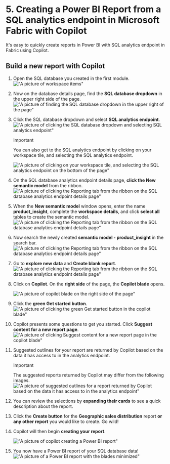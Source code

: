 
# 5. Creating a Power BI Report from a SQL analytics endpoint in Microsoft Fabric with Copilot

It's easy to quickly create reports in Power BI with SQL analytics endpoint in Fabric using Copilot. 

## Build a new report with Copilot
1. Open the SQL database you created in the first module.
!["A picture of workspace items"](OpenSQLdatabase.png)

1. Now on the database details page, find the **SQL database dropdown** in the upper right side of the page.
    !["A picture of finding the SQL database dropdown in the upper right of the page"](../../img/graphics/2025-01-23_5.37.48_AM.png)
    

1. Click the SQL database dropdown and select **SQL analytics endpoint**.
    !["A picture of clicking the SQL database dropdown and selecting SQL analytics endpoint"](../../img/graphics/2025-01-23_5.42.43_AM.png)
   

    > [!IMPORTANT] 
    >
    >You can also get to the SQL analytics endpoint by clicking on your workspace tile, and selecting the SQL analytics endpoint.
    
    !["A picture of clicking on your workspace tile, and selecting the SQL analytics endpoint on the bottom of the page"](OpenSQLdatabaseanalyticsendpoint.png)
   

1. On the SQL database analytics endpoint details page, **click the New semantic model** from the ribbon.
    !["A picture of clicking the Reporting tab from the ribbon on the SQL database analytics endpoint details page"](../../img/graphics/semantic_model.png)
   

1. When the **New semantic model** window opens, enter the name **product_insight**, complete the **workspace details**, and click **select all** tables to create the semantic model.
   !["A picture of clicking the Reporting tab from the ribbon on the SQL database analytics endpoint details page"](../../img/graphics/semantic_model_settings.png)
  
1. Now search the newly created **semantic model - product_insight** in the search bar.
	!["A picture of clicking the Reporting tab from the ribbon on the SQL database analytics endpoint details page"](../../img/graphics/search_product_insight.png)
   

1. Go to **explore new data** and **Create blank report**.
   !["A picture of clicking the Reporting tab from the ribbon on the SQL database analytics endpoint details page"](../../img/graphics/explore_data.png)


1. Click on **Copilot**.  On the **right side** of the page, the **Copilot blade** opens.

    !["A picture of copilot blade on the right side of the page"](../../img/graphics/2025-01-23_6.09.03_AM.png)
  

1. Click the **green Get started button**.
    !["A picture of clicking the green Get started button in the copilot blade"](../../img/graphics/2025-01-23_6.10.53_AM.png)
  

1. Copilot presents some questions to get you started. Click **Suggest content for a new report page**.
    !["A picture of clicking Suggest content for a new report page in the copilot blade"](../../img/graphics/2025-01-23_6.12.34_AM.png)
    

1. Suggested outlines for your report are returned by Copilot based on the data it has access to in the analytics endpoint. 

    > [!IMPORTANT]
    >
    > The suggested reports returned by Copilot may differ from the following images.
    !["A picture of suggested outlines for a report returned by Copilot based on the data it has access to in the analytics endpoint"](../../img/graphics/2025-01-23_6.15.10_AM.png)
   
1. You can review the selections by **expanding their cards** to see a quick description about the report.

1. Click the **Create button** for the **Geographic sales distribution** report **or any other report** you would like to create. Go wild!


1. Copilot will then begin **creating your report**.

    !["A picture of copilot creating a Power BI report"](../../img/graphics/2025-02-06_6.25.53_AM.png)
   

1. You now have a Power BI report of your SQL database data!
    !["A picture of a Power BI report with the blades minimized"](../../img/graphics/geo_sales.png)
  




